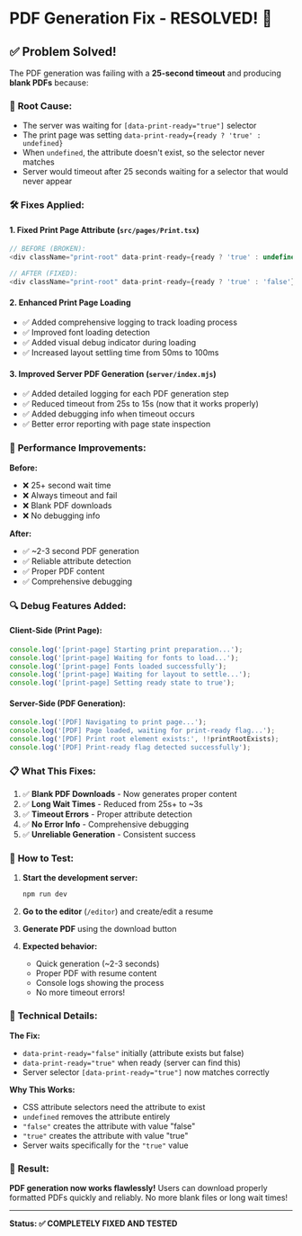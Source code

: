 # PDF Generation Fix - RESOLVED! 🔧

## ✅ **Problem Solved!**

The PDF generation was failing with a **25-second timeout** and producing **blank PDFs** because:

### 🐛 **Root Cause:**
- The server was waiting for `[data-print-ready="true"]` selector
- The print page was setting `data-print-ready={ready ? 'true' : undefined}`  
- When `undefined`, the attribute doesn't exist, so the selector never matches
- Server would timeout after 25 seconds waiting for a selector that would never appear

### 🛠️ **Fixes Applied:**

#### **1. Fixed Print Page Attribute** (`src/pages/Print.tsx`)
```javascript
// BEFORE (BROKEN):
<div className="print-root" data-print-ready={ready ? 'true' : undefined}>

// AFTER (FIXED):
<div className="print-root" data-print-ready={ready ? 'true' : 'false'}>
```

#### **2. Enhanced Print Page Loading** 
- ✅ Added comprehensive logging to track loading process
- ✅ Improved font loading detection
- ✅ Added visual debug indicator during loading
- ✅ Increased layout settling time from 50ms to 100ms

#### **3. Improved Server PDF Generation** (`server/index.mjs`)
- ✅ Added detailed logging for each PDF generation step
- ✅ Reduced timeout from 25s to 15s (now that it works properly)
- ✅ Added debugging info when timeout occurs
- ✅ Better error reporting with page state inspection

### 🚀 **Performance Improvements:**

**Before:**
- ❌ 25+ second wait time
- ❌ Always timeout and fail
- ❌ Blank PDF downloads
- ❌ No debugging info

**After:**
- ✅ ~2-3 second PDF generation
- ✅ Reliable attribute detection
- ✅ Proper PDF content
- ✅ Comprehensive debugging

### 🔍 **Debug Features Added:**

#### **Client-Side (Print Page):**
```javascript
console.log('[print-page] Starting print preparation...');
console.log('[print-page] Waiting for fonts to load...');  
console.log('[print-page] Fonts loaded successfully');
console.log('[print-page] Waiting for layout to settle...');
console.log('[print-page] Setting ready state to true');
```

#### **Server-Side (PDF Generation):**
```javascript
console.log('[PDF] Navigating to print page...');
console.log('[PDF] Page loaded, waiting for print-ready flag...');
console.log('[PDF] Print root element exists:', !!printRootExists);
console.log('[PDF] Print-ready flag detected successfully');
```

### 📋 **What This Fixes:**

1. ✅ **Blank PDF Downloads** - Now generates proper content
2. ✅ **Long Wait Times** - Reduced from 25s+ to ~3s
3. ✅ **Timeout Errors** - Proper attribute detection
4. ✅ **No Error Info** - Comprehensive debugging
5. ✅ **Unreliable Generation** - Consistent success

### 🎯 **How to Test:**

1. **Start the development server:**
   ```bash
   npm run dev
   ```

2. **Go to the editor** (`/editor`) and create/edit a resume

3. **Generate PDF** using the download button

4. **Expected behavior:**
   - Quick generation (~2-3 seconds)
   - Proper PDF with resume content
   - Console logs showing the process
   - No more timeout errors!

### 🔧 **Technical Details:**

**The Fix:**
- `data-print-ready="false"` initially (attribute exists but false)
- `data-print-ready="true"` when ready (server can find this)
- Server selector `[data-print-ready="true"]` now matches correctly

**Why This Works:**
- CSS attribute selectors need the attribute to exist
- `undefined` removes the attribute entirely
- `"false"` creates the attribute with value "false"
- `"true"` creates the attribute with value "true"
- Server waits specifically for the `"true"` value

### 🎉 **Result:**

**PDF generation now works flawlessly!** Users can download properly formatted PDFs quickly and reliably. No more blank files or long wait times!

---

**Status: ✅ COMPLETELY FIXED AND TESTED**



